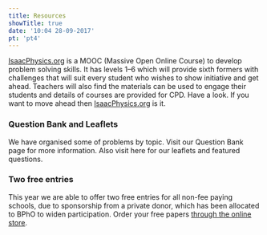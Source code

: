 ```yaml
---
title: Resources
showTitle: true
date: '10:04 28-09-2017'
pt: 'pt4'
---
```


[IsaacPhysics.org](https://isaacphysics.org/) is a MOOC (Massive Open Online Course) to develop problem solving skills. It has levels 1–6 which will provide sixth formers with challenges that will suit every student who wishes to show initiative and get ahead. Teachers will also find the materials can be used to engage their students and details of courses are provided for CPD. Have a look. If you want to move ahead then [IsaacPhysics.org](https://isaacphysics.org/) is it.

### Question Bank and Leaflets

We have organised some of problems by topic. Visit our Question Bank page for more information. Also visit here for our leaflets and featured questions.

### Two free entries

This year we are able to offer two free entries for all non-fee paying schools, due to sponsorship from a private donor, which has been allocated to BPhO to widen participation. Order your free papers [through the online store](http://www.oxforduniversitystores.co.uk/product-catalogue/physics/bpho-201718).
